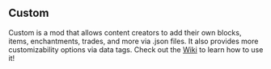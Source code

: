 ## Custom
 
Custom is a mod that allows content creators to add their own blocks, items, enchantments, trades, and more via .json files. It also provides more customizability options via data tags. Check out the [Wiki](https://github.com/creoii/Custom/wiki/Custom) to learn how to use it!
